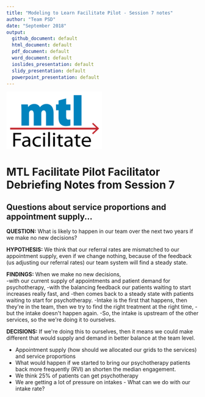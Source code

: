 ```yaml
---
title: "Modeling to Learn Facilitate Pilot - Session 7 notes"
author: "Team PSD"
date: "September 2018"
output: 
  github_document: default
  html_document: default
  pdf_document: default
  word_document: default
  ioslides_presentation: default
  slidy_presentation: default
  powerpoint_presentation: default
---
```


<img src = "https://github.com/lzim/teampsd/blob/teampsd_style/mtl_logo/mtl_facilitate_sq_sm.png"
     height = "150" width = "250">  

# MTL Facilitate Pilot Facilitator Debriefing Notes from Session 7

## Questions about service proportions and appointment supply...


**QUESTION:**
What is likely to happen in our team over the next two years if we make no new decisions?

**HYPOTHESIS:**
We think that our referral rates are mismatched to our appointment supply, even if we change nothing, because of the feedback (us adjusting our referral rates) our team system will find a steady state.

**FINDINGS:**
When we make no new decisions,  
-with our current supply of appointments and patient demand for psychotherapy, 
-with the balancing feedback our patients waiting to start increases really fast, and 
-then comes back to a steady state with patients waiting to start for psychotherapy.
-Intake is the first that happens, then they're in the team, then we try to find the right treatment at the right time, 
-but the intake doesn't happen again. 
-So, the intake is upstream of the other services, so the we're doing it to ourselves.

**DECISIONS:**
If we're doing this to ourselves, then it means we could make different that would supply and demand in better balance at the team level.
- Appointment supply (how should we allocated our grids to the services) and service proportions
- What would happen if we started to bring our psychotherapy patients back more frequently (RVI) an shorten the median engagement.
- We think 25% of patients can get psychotherapy 
- We are getting a lot of pressure on intakes - What can we do with our intake rate?
